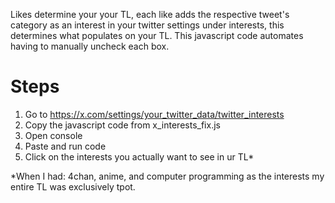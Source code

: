 Likes determine your your TL, each like adds the respective tweet's category as an interest in your twitter settings under interests, this determines what populates on your TL.
This javascript code automates having to manually uncheck each box.

# Steps
1. Go to https://x.com/settings/your_twitter_data/twitter_interests
2. Copy the javascript code from x_interests_fix.js
3. Open console
4. Paste and run code
5. Click on the interests you actually want to see in ur TL*

*When I had: 4chan, anime, and computer programming as the interests my entire TL was exclusively tpot.
